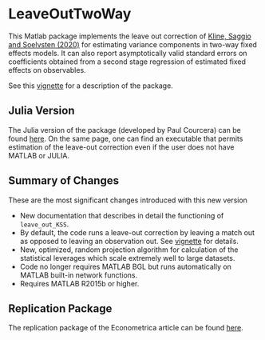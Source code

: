 # LeaveOutTwoWay

This Matlab package implements the leave out correction of 
[Kline, Saggio and Soelvsten (2020)](https://eml.berkeley.edu/~pkline/papers/KSS2020.pdf) for estimating variance components in two-way fixed effects models. It can also report asymptotically valid standard errors on coefficients obtained from a second stage regression of estimated fixed effects on observables. 
 
See this [vignette](doc/VIGNETTE.pdf) for a description of the package.

## Julia Version

The Julia version of the package (developed by Paul Courcera) can be 
found [here](https://github.com/HighDimensionalEconLab/VarianceComponentsHDFE.jl). On the same
page, one can find an executable that permits estimation of the leave-out correction even if the user does not have MATLAB or JULIA. 

## Summary of Changes

These are the most significant changes introduced with this new version
* New documentation that describes in detail the functioning of `leave_out_KSS`.
* By default, the code runs a leave-out correction by leaving a match out as opposed to leaving an observation out. See [vignette](doc/VIGNETTE.pdf) for details.
* New, optimized, random projection algorithm for calculation of the statistical leverages which scale extremely well to large datasets.
* Code no longer requires MATLAB BGL but runs automatically on MATLAB built-in network functions.
* Requires MATLAB R2015b or higher. 

## Replication Package
The replication package of the Econometrica article can be found [here](https://www.dropbox.com/s/iaj3aap3ibfhup8/Replication%20ECTA.zip?dl=1). 



